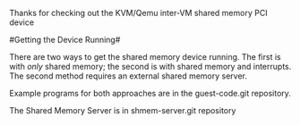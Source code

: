 Thanks for checking out the KVM/Qemu inter-VM shared memory PCI device

#Getting the Device Running#

There are two ways to get the shared memory device running.   The first is with _only_ shared memory; the second is with shared memory and interrupts.  The second method requires an external shared memory server.

Example programs for both approaches are in the guest-code.git repository.

The Shared Memory Server is in shmem-server.git repository